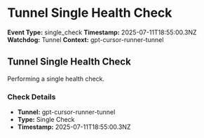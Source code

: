 # Tunnel Single Health Check

**Event Type:** single_check
**Timestamp:** 2025-07-11T18:55:00.3NZ
**Watchdog:** Tunnel
**Context:** gpt-cursor-runner-tunnel


## Tunnel Single Health Check

Performing a single health check.

### Check Details
- **Tunnel:** gpt-cursor-runner-tunnel
- **Type:** Single Check
- **Timestamp:** 2025-07-11T18:55:00.3NZ


